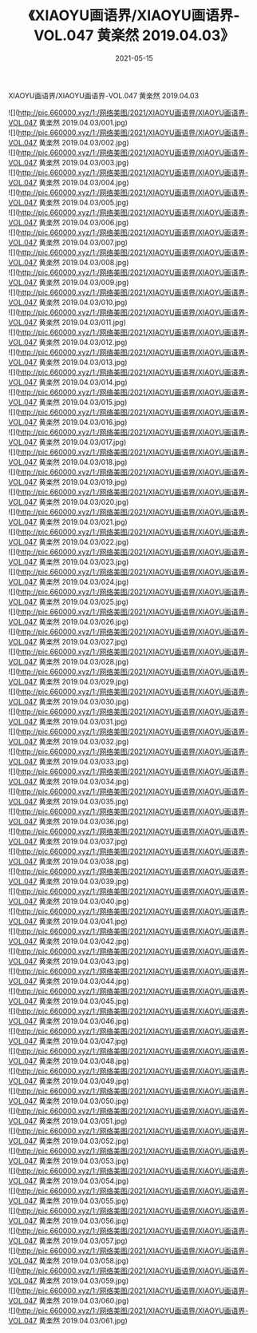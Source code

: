 ﻿---
layout: post
title:  《XIAOYU画语界/XIAOYU画语界-VOL.047 黄楽然 2019.04.03》
date:   2021-05-15
img: http://pic.660000.xyz/1:/网络美图/2021/XIAOYU画语界/XIAOYU画语界-VOL.047 黄楽然 2019.04.03/000.jpg
categories: [美女, 清纯, 唯美]
---

XIAOYU画语界/XIAOYU画语界-VOL.047 黄楽然 2019.04.03

 ![](http://pic.660000.xyz/1:/网络美图/2021/XIAOYU画语界/XIAOYU画语界-VOL.047 黄楽然 2019.04.03/001.jpg) <br>![](http://pic.660000.xyz/1:/网络美图/2021/XIAOYU画语界/XIAOYU画语界-VOL.047 黄楽然 2019.04.03/002.jpg) <br>![](http://pic.660000.xyz/1:/网络美图/2021/XIAOYU画语界/XIAOYU画语界-VOL.047 黄楽然 2019.04.03/003.jpg) <br>![](http://pic.660000.xyz/1:/网络美图/2021/XIAOYU画语界/XIAOYU画语界-VOL.047 黄楽然 2019.04.03/004.jpg) <br>![](http://pic.660000.xyz/1:/网络美图/2021/XIAOYU画语界/XIAOYU画语界-VOL.047 黄楽然 2019.04.03/005.jpg) <br>![](http://pic.660000.xyz/1:/网络美图/2021/XIAOYU画语界/XIAOYU画语界-VOL.047 黄楽然 2019.04.03/006.jpg) <br>![](http://pic.660000.xyz/1:/网络美图/2021/XIAOYU画语界/XIAOYU画语界-VOL.047 黄楽然 2019.04.03/007.jpg) <br>![](http://pic.660000.xyz/1:/网络美图/2021/XIAOYU画语界/XIAOYU画语界-VOL.047 黄楽然 2019.04.03/008.jpg) <br>![](http://pic.660000.xyz/1:/网络美图/2021/XIAOYU画语界/XIAOYU画语界-VOL.047 黄楽然 2019.04.03/009.jpg) <br>![](http://pic.660000.xyz/1:/网络美图/2021/XIAOYU画语界/XIAOYU画语界-VOL.047 黄楽然 2019.04.03/010.jpg) <br>![](http://pic.660000.xyz/1:/网络美图/2021/XIAOYU画语界/XIAOYU画语界-VOL.047 黄楽然 2019.04.03/011.jpg) <br>![](http://pic.660000.xyz/1:/网络美图/2021/XIAOYU画语界/XIAOYU画语界-VOL.047 黄楽然 2019.04.03/012.jpg) <br>![](http://pic.660000.xyz/1:/网络美图/2021/XIAOYU画语界/XIAOYU画语界-VOL.047 黄楽然 2019.04.03/013.jpg) <br>![](http://pic.660000.xyz/1:/网络美图/2021/XIAOYU画语界/XIAOYU画语界-VOL.047 黄楽然 2019.04.03/014.jpg) <br>![](http://pic.660000.xyz/1:/网络美图/2021/XIAOYU画语界/XIAOYU画语界-VOL.047 黄楽然 2019.04.03/015.jpg) <br>![](http://pic.660000.xyz/1:/网络美图/2021/XIAOYU画语界/XIAOYU画语界-VOL.047 黄楽然 2019.04.03/016.jpg) <br>![](http://pic.660000.xyz/1:/网络美图/2021/XIAOYU画语界/XIAOYU画语界-VOL.047 黄楽然 2019.04.03/017.jpg) <br>![](http://pic.660000.xyz/1:/网络美图/2021/XIAOYU画语界/XIAOYU画语界-VOL.047 黄楽然 2019.04.03/018.jpg) <br>![](http://pic.660000.xyz/1:/网络美图/2021/XIAOYU画语界/XIAOYU画语界-VOL.047 黄楽然 2019.04.03/019.jpg) <br>![](http://pic.660000.xyz/1:/网络美图/2021/XIAOYU画语界/XIAOYU画语界-VOL.047 黄楽然 2019.04.03/020.jpg) <br>![](http://pic.660000.xyz/1:/网络美图/2021/XIAOYU画语界/XIAOYU画语界-VOL.047 黄楽然 2019.04.03/021.jpg) <br>![](http://pic.660000.xyz/1:/网络美图/2021/XIAOYU画语界/XIAOYU画语界-VOL.047 黄楽然 2019.04.03/022.jpg) <br>![](http://pic.660000.xyz/1:/网络美图/2021/XIAOYU画语界/XIAOYU画语界-VOL.047 黄楽然 2019.04.03/023.jpg) <br>![](http://pic.660000.xyz/1:/网络美图/2021/XIAOYU画语界/XIAOYU画语界-VOL.047 黄楽然 2019.04.03/024.jpg) <br>![](http://pic.660000.xyz/1:/网络美图/2021/XIAOYU画语界/XIAOYU画语界-VOL.047 黄楽然 2019.04.03/025.jpg) <br>![](http://pic.660000.xyz/1:/网络美图/2021/XIAOYU画语界/XIAOYU画语界-VOL.047 黄楽然 2019.04.03/026.jpg) <br>![](http://pic.660000.xyz/1:/网络美图/2021/XIAOYU画语界/XIAOYU画语界-VOL.047 黄楽然 2019.04.03/027.jpg) <br>![](http://pic.660000.xyz/1:/网络美图/2021/XIAOYU画语界/XIAOYU画语界-VOL.047 黄楽然 2019.04.03/028.jpg) <br>![](http://pic.660000.xyz/1:/网络美图/2021/XIAOYU画语界/XIAOYU画语界-VOL.047 黄楽然 2019.04.03/029.jpg) <br>![](http://pic.660000.xyz/1:/网络美图/2021/XIAOYU画语界/XIAOYU画语界-VOL.047 黄楽然 2019.04.03/030.jpg) <br>![](http://pic.660000.xyz/1:/网络美图/2021/XIAOYU画语界/XIAOYU画语界-VOL.047 黄楽然 2019.04.03/031.jpg) <br>![](http://pic.660000.xyz/1:/网络美图/2021/XIAOYU画语界/XIAOYU画语界-VOL.047 黄楽然 2019.04.03/032.jpg) <br>![](http://pic.660000.xyz/1:/网络美图/2021/XIAOYU画语界/XIAOYU画语界-VOL.047 黄楽然 2019.04.03/033.jpg) <br>![](http://pic.660000.xyz/1:/网络美图/2021/XIAOYU画语界/XIAOYU画语界-VOL.047 黄楽然 2019.04.03/034.jpg) <br>![](http://pic.660000.xyz/1:/网络美图/2021/XIAOYU画语界/XIAOYU画语界-VOL.047 黄楽然 2019.04.03/035.jpg) <br>![](http://pic.660000.xyz/1:/网络美图/2021/XIAOYU画语界/XIAOYU画语界-VOL.047 黄楽然 2019.04.03/036.jpg) <br>![](http://pic.660000.xyz/1:/网络美图/2021/XIAOYU画语界/XIAOYU画语界-VOL.047 黄楽然 2019.04.03/037.jpg) <br>![](http://pic.660000.xyz/1:/网络美图/2021/XIAOYU画语界/XIAOYU画语界-VOL.047 黄楽然 2019.04.03/038.jpg) <br>![](http://pic.660000.xyz/1:/网络美图/2021/XIAOYU画语界/XIAOYU画语界-VOL.047 黄楽然 2019.04.03/039.jpg) <br>![](http://pic.660000.xyz/1:/网络美图/2021/XIAOYU画语界/XIAOYU画语界-VOL.047 黄楽然 2019.04.03/040.jpg) <br>![](http://pic.660000.xyz/1:/网络美图/2021/XIAOYU画语界/XIAOYU画语界-VOL.047 黄楽然 2019.04.03/041.jpg) <br>![](http://pic.660000.xyz/1:/网络美图/2021/XIAOYU画语界/XIAOYU画语界-VOL.047 黄楽然 2019.04.03/042.jpg) <br>![](http://pic.660000.xyz/1:/网络美图/2021/XIAOYU画语界/XIAOYU画语界-VOL.047 黄楽然 2019.04.03/043.jpg) <br>![](http://pic.660000.xyz/1:/网络美图/2021/XIAOYU画语界/XIAOYU画语界-VOL.047 黄楽然 2019.04.03/044.jpg) <br>![](http://pic.660000.xyz/1:/网络美图/2021/XIAOYU画语界/XIAOYU画语界-VOL.047 黄楽然 2019.04.03/045.jpg) <br>![](http://pic.660000.xyz/1:/网络美图/2021/XIAOYU画语界/XIAOYU画语界-VOL.047 黄楽然 2019.04.03/046.jpg) <br>![](http://pic.660000.xyz/1:/网络美图/2021/XIAOYU画语界/XIAOYU画语界-VOL.047 黄楽然 2019.04.03/047.jpg) <br>![](http://pic.660000.xyz/1:/网络美图/2021/XIAOYU画语界/XIAOYU画语界-VOL.047 黄楽然 2019.04.03/048.jpg) <br>![](http://pic.660000.xyz/1:/网络美图/2021/XIAOYU画语界/XIAOYU画语界-VOL.047 黄楽然 2019.04.03/049.jpg) <br>![](http://pic.660000.xyz/1:/网络美图/2021/XIAOYU画语界/XIAOYU画语界-VOL.047 黄楽然 2019.04.03/050.jpg) <br>![](http://pic.660000.xyz/1:/网络美图/2021/XIAOYU画语界/XIAOYU画语界-VOL.047 黄楽然 2019.04.03/051.jpg) <br>![](http://pic.660000.xyz/1:/网络美图/2021/XIAOYU画语界/XIAOYU画语界-VOL.047 黄楽然 2019.04.03/052.jpg) <br>![](http://pic.660000.xyz/1:/网络美图/2021/XIAOYU画语界/XIAOYU画语界-VOL.047 黄楽然 2019.04.03/053.jpg) <br>![](http://pic.660000.xyz/1:/网络美图/2021/XIAOYU画语界/XIAOYU画语界-VOL.047 黄楽然 2019.04.03/054.jpg) <br>![](http://pic.660000.xyz/1:/网络美图/2021/XIAOYU画语界/XIAOYU画语界-VOL.047 黄楽然 2019.04.03/055.jpg) <br>![](http://pic.660000.xyz/1:/网络美图/2021/XIAOYU画语界/XIAOYU画语界-VOL.047 黄楽然 2019.04.03/056.jpg) <br>![](http://pic.660000.xyz/1:/网络美图/2021/XIAOYU画语界/XIAOYU画语界-VOL.047 黄楽然 2019.04.03/057.jpg) <br>![](http://pic.660000.xyz/1:/网络美图/2021/XIAOYU画语界/XIAOYU画语界-VOL.047 黄楽然 2019.04.03/058.jpg) <br>![](http://pic.660000.xyz/1:/网络美图/2021/XIAOYU画语界/XIAOYU画语界-VOL.047 黄楽然 2019.04.03/059.jpg) <br>![](http://pic.660000.xyz/1:/网络美图/2021/XIAOYU画语界/XIAOYU画语界-VOL.047 黄楽然 2019.04.03/060.jpg) <br>![](http://pic.660000.xyz/1:/网络美图/2021/XIAOYU画语界/XIAOYU画语界-VOL.047 黄楽然 2019.04.03/061.jpg) <br>
